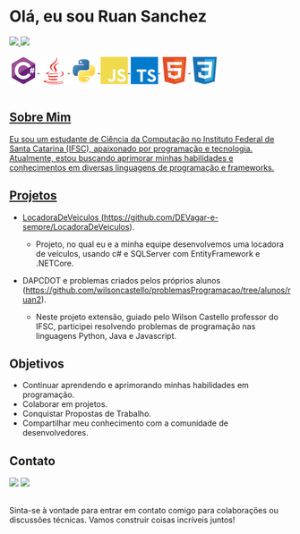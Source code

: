 # Olá, eu sou Ruan Sanchez

<div>
<a href="https://github.com/MAONEZZE">
<img height="180em" src="https://github-readme-stats.vercel.app/api?username=maonezze&show_icons=true&theme=dracula&include_all_comits=true&count_private=true"/>
<img height="180em" src="https://github-readme-stats.vercel.app/api/top-langs/?username=maonezze&layout-compact&langs_count=16&theme=dracula"/>
</div>

<div class="grid" style="display: inline_block"><br>
  <img align="center" alt="Ruan-Csharp" height="50" src="https://raw.githubusercontent.com/devicons/devicon/master/icons/csharp/csharp-original.svg">
  <img align="center" alt="Ruan-Java" height="50" src="https://raw.githubusercontent.com/devicons/devicon/master/icons/java/java-plain.svg">
  <img align="center" alt="Ruan-Python" height="50" src="https://raw.githubusercontent.com/devicons/devicon/master/icons/python/python-original.svg">
  <img align="center" alt="Ruan-Js" height="50" src="https://raw.githubusercontent.com/devicons/devicon/master/icons/javascript/javascript-plain.svg">
  <img align="center" alt="Ruan-Ts" height="50" src="https://raw.githubusercontent.com/devicons/devicon/master/icons/typescript/typescript-plain.svg">
  <img align="center" alt="Ruan-HTML" height="50" src="https://raw.githubusercontent.com/devicons/devicon/master/icons/html5/html5-original.svg">
  <img align="center" alt="Ruan-CSS" height="50" src="https://raw.githubusercontent.com/devicons/devicon/master/icons/css3/css3-original.svg">

</div><br>

## Sobre Mim

Eu sou um estudante de Ciência da Computação no Instituto Federal de Santa Catarina (IFSC), apaixonado por programação e tecnologia. Atualmente, estou buscando aprimorar minhas habilidades e conhecimentos em diversas linguagens de programação e frameworks.


## Projetos

- LocadoraDeVeiculos (https://github.com/DEVagar-e-sempre/LocadoraDeVeiculos).
  - Projeto, no qual eu e a minha equipe desenvolvemos uma locadora de veículos, usando c# e SQLServer com EntityFramework e .NETCore.
    
- DAPCDOT e problemas criados pelos próprios alunos (https://github.com/wilsoncastello/problemasProgramacao/tree/alunos/ruan2).
  - Neste projeto extensão, guiado pelo Wilson Castello professor do IFSC, participei resolvendo problemas de programação nas linguagens Python, Java e Javascript.

## Objetivos

- Continuar aprendendo e aprimorando minhas habilidades em programação.
- Colaborar em projetos.
- Conquistar Propostas de Trabalho.
- Compartilhar meu conhecimento com a comunidade de desenvolvedores.

## Contato

<div> 
  <a href = "mailto:ruansanchezskt@gmail.com"><img src="https://img.shields.io/badge/-Gmail-%23333?style=for-the-badge&logo=gmail&logoColor=white" target="_blank"></a>
  <a href="https://www.linkedin.com/in/ruan-sanchez-85b376207/" target="_blank"><img src="https://img.shields.io/badge/-LinkedIn-%230077B5?style=for-the-badge&logo=linkedin&logoColor=white" target="_blank"></a> 
</div><br>

Sinta-se à vontade para entrar em contato comigo para colaborações ou discussões técnicas. Vamos construir coisas incríveis juntos!

